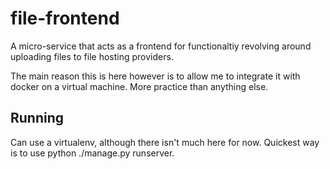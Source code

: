# file-frontend

A micro-service that acts as a frontend for functionaltiy revolving around uploading files to file hosting
providers.

The main reason this is here however is to allow me to integrate it with docker on a virtual machine. More practice
than anything else.

## Running

Can use a virtualenv, although there isn't much here for now. Quickest way is to use python ./manage.py runserver.